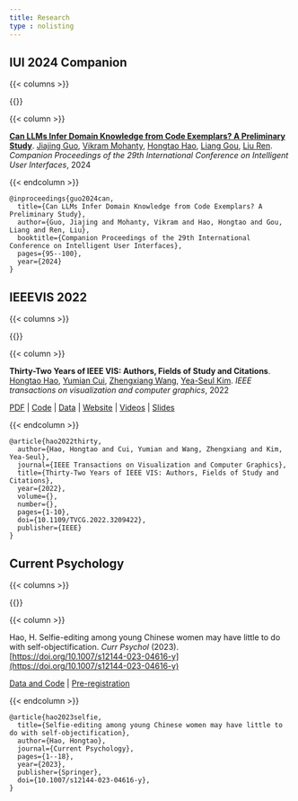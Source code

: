 ```yaml
---
title: Research
type : nolisting
---
```


## IUI 2024 Companion

{{< columns >}}

{{<figure-a src="/media/research/iui-2024.png" link="https://dl.acm.org/doi/abs/10.1145/3640544.3645228" >}}

{{< column >}}

**[Can LLMs Infer Domain Knowledge from Code Exemplars? A Preliminary Study](https://dl.acm.org/doi/abs/10.1145/3640544.3645228)**. [Jiajing Guo](https://www.jiajingguo.org/), [Vikram Mohanty](https://vikrammohanty.com/), [Hongtao Hao](/), [Liang Gou](https://www.linkedin.com/in/lianggou/), [Liu Ren](https://www.liu-ren.com/). *Companion Proceedings of the 29th International Conference on Intelligent User Interfaces*, 2024

{{< endcolumn >}}

```
@inproceedings{guo2024can,
  title={Can LLMs Infer Domain Knowledge from Code Exemplars? A Preliminary Study},
  author={Guo, Jiajing and Mohanty, Vikram and Hao, Hongtao and Gou, Liang and Ren, Liu},
  booktitle={Companion Proceedings of the 29th International Conference on Intelligent User Interfaces},
  pages={95--100},
  year={2024}
}

```

## IEEEVIS 2022

{{< columns >}}


{{<figure-a src="/media/research/32vis-author-network.png" link="https://32vis.hongtaoh.com/" >}}

{{< column >}}

**Thirty-Two Years of IEEE VIS: Authors, Fields of Study and Citations**. [Hongtao Hao](/), [Yumian Cui](https://yumian-cui.github.io/), [Zhengxiang Wang](https://jaaack-wang.eu.org/), [Yea-Seul Kim](https://pages.cs.wisc.edu/~yeaseulkim/). *IEEE transactions on visualization and computer graphics*, 2022

[PDF](https://arxiv.org/pdf/2208.03772.pdf) | [Code](https://github.com/hongtaoh/32vis) | [Data](https://osf.io/zkvjm/) | [Website](https://32vis.hongtaoh.com/) | [Videos](/en/2023/04/27/vis-videos/) | [Slides](/files/vis-pre.pdf)

{{< endcolumn >}}

```
@article{hao2022thirty,
  author={Hao, Hongtao and Cui, Yumian and Wang, Zhengxiang and Kim, Yea-Seul},
  journal={IEEE Transactions on Visualization and Computer Graphics}, 
  title={Thirty-Two Years of IEEE VIS: Authors, Fields of Study and Citations}, 
  year={2022},
  volume={},
  number={},
  pages={1-10},
  doi={10.1109/TVCG.2022.3209422},
  publisher={IEEE}
}
```

## Current Psychology

{{< columns >}}


{{<figure-a src="/media/research/selfie-freq.png" link="https://link.springer.com/article/10.1007/s12144-023-04616-y" >}}

{{< column >}}

Hao, H. Selfie-editing among young Chinese women may have little to do with self-objectification. *Curr Psychol* (2023). [https://doi.org/10.1007/s12144-023-04616-y](https://doi.org/10.1007/s12144-023-04616-y)

[Data and Code](https://osf.io/c78z3/) | [Pre-registration](https://osf.io/yb7en)

{{< endcolumn >}}

```
@article{hao2023selfie,
  title={Selfie-editing among young Chinese women may have little to do with self-objectification},
  author={Hao, Hongtao},
  journal={Current Psychology},
  pages={1--18},
  year={2023},
  publisher={Springer},
  doi={10.1007/s12144-023-04616-y},
}

```